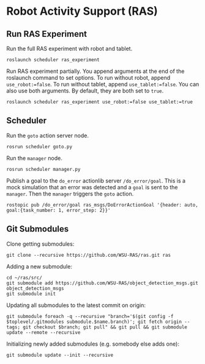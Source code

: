 # Robot Activity Support (RAS)

## Run RAS Experiment

Run the full RAS experiment with robot and tablet.
```
roslaunch scheduler ras_experiment
```

Run RAS experiment partially. You append arguments at the end of the roslaunch command to set options. To run without robot, append `use_robot:=false`. To run without tablet, append `use_tablet:=false`. You can also use both arguments. By default, they are both set to `true`.
```
roslaunch scheduler ras_experiment use_robot:=false use_tablet:=true
```

## Scheduler

Run the `goto` action server node.
```
rosrun scheduler goto.py
```

Run the `manager` node.
```
rosrun scheduler manager.py
```

Publish a goal to the `do_error` actionlib server `/do_error/goal`. This is a mock simulation that an error was detected and a `goal` is sent to the `manager`. Then the `manager` triggers the `goto` action.
```
rostopic pub /do_error/goal ras_msgs/DoErrorActionGoal '{header: auto, goal:{task_number: 1, error_step: 2}}'
```

## Git Submodules
Clone getting submodules:

    git clone --recursive https://github.com/WSU-RAS/ras.git ras

Adding a new submodule:

    cd ~/ras/src/
    git submodule add https://github.com/WSU-RAS/object_detection_msgs.git object_detection_msgs
    git submodule init

Updating all submodules to the latest commit on origin:

    git submodule foreach -q --recursive "branch='$(git config -f $toplevel/.gitmodules submodule.$name.branch)'; git fetch origin --tags; git checkout $branch; git pull" && git pull && git submodule update --remote --recursive

Initializing newly added submodules (e.g. somebody else adds one):

    git submodule update --init --recursive
